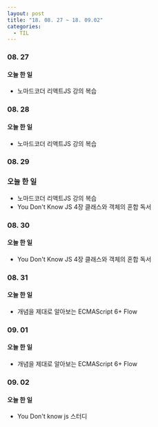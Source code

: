 ```yaml
---
layout: post
title: "18. 08. 27 ~ 18. 09.02"
categories:
  - TIL
---
```


### 08. 27
#### 오늘 한 일
- 노마드코더 리액트JS 강의 복습

### 08. 28
#### 오늘 한 일
- 노마드코더 리액트JS 강의 복습

### 08. 29
### 오늘 한 일
- 노마드코더 리액트JS 강의 복습
- You Don't Know JS 4장 클래스와 객체의 혼합 독서

### 08. 30
#### 오늘 한 일
- You Don't Know JS 4장 클래스와 객체의 혼합 독서

### 08. 31
#### 오늘 한 일
- 개념을 제대로 알아보는 ECMAScript 6+ Flow

### 09. 01
#### 오늘 한 일
- 개념을 제대로 알아보는 ECMAScript 6+ Flow

### 09. 02
#### 오늘 한 일
- You Don't know js 스터디
